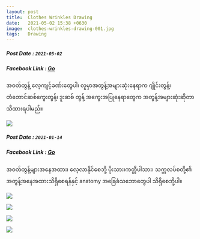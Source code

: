 ```yaml
---
layout: post
title:  Clothes Wrinkles Drawing
date:   2021-05-02 15:38 +0630
image:  clothes-wrinkles-drawing-001.jpg
tags:   Drawing
---
```

##### Post Date : `2021-05-02`
##### Facebook Link : [Go](https://www.facebook.com/groups/243207936740930/posts/397593904635665/)
အဝတ်တွန့် လေ့ကျင့်ခဏ်းတွေပါ၊ လူမှာအတွန့်အများဆုံးနေရာက ဂျိုင်းတွန့်၊ တံတောင်ဆစ်ကွေးတွန့်၊ ဒူးဆစ် တွန့် အကွေးအပြုနေရာတွေက အတွန့်အများဆုံးဆိုတာ သိထားရပါမည်။

![]({{site.baseurl}}/img/clothes-wrinkles-drawing/001.jpg)


##### Post Date : `2021-01-14`
##### Facebook Link : [Go](https://www.facebook.com/groups/243207936740930/permalink/335215650873491/)
အဝတ်တွန့်များအနေအထား၊ လေ့လာနိုင်စေဘို့ ပိုးသား၊ကတ္တီပါသား၊ သက္ကလပ်စတို့၏ အတွန့်အနေအထားသိရှိစေရန်နှင့် anatomy အခြေခံသဘောတွေပါ သိရှိစေဘို့ပါ။

![]({{site.baseurl}}/img/clothes-wrinkles-drawing/002.jpg)

![]({{site.baseurl}}/img/clothes-wrinkles-drawing/003.jpg)

![]({{site.baseurl}}/img/clothes-wrinkles-drawing/004.jpg)

![]({{site.baseurl}}/img/clothes-wrinkles-drawing/005.jpg)

